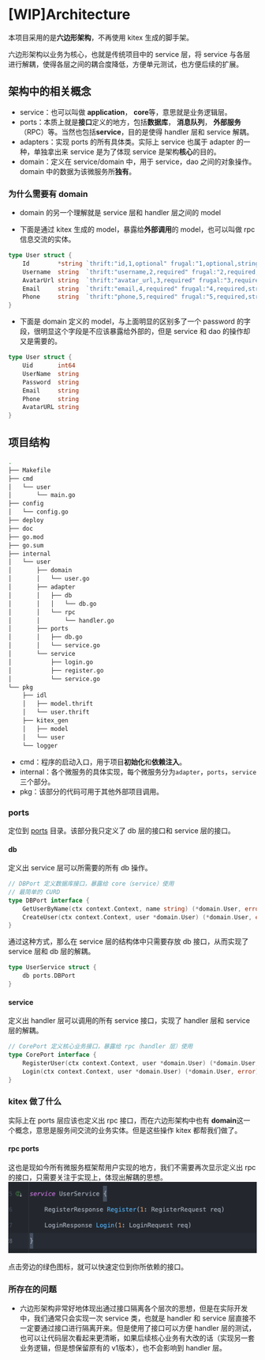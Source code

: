# [WIP]Architecture

本项目采用的是**六边形架构**，不再使用 kitex 生成的脚手架。

六边形架构以业务为核心，也就是传统项目中的 service 层，将 service 与各层进行解耦，使得各层之间的耦合度降低，方便单元测试，也方便后续的扩展。

## 架构中的相关概念
- service：也可以叫做 **application**， **core**等，意思就是业务逻辑层。
- ports：本质上就是**接口**定义的地方，包括**数据库**， **消息队列**， **外部服务**（RPC）等。当然也包括**service**，目的是使得 handler 层和 service 解耦。
- adapters：实现 ports 的所有具体类。实际上 service 也属于 adapter 的一种，单独拿出来 service 是为了体现 service 是架构**核心**的目的。
- domain：定义在 service/domain 中，用于 service，dao 之间的对象操作。domain 中的数据为该微服务所**独有**。

### 为什么需要有 domain
- domain 的另一个理解就是 service 层和 handler 层之间的 model

- 下面是通过 kitex 生成的 model，暴露给**外部调用**的 model，也可以叫做 rpc 信息交流的实体。
```go
type User struct {
	Id        *string `thrift:"id,1,optional" frugal:"1,optional,string" json:"id,omitempty"`
	Username  string  `thrift:"username,2,required" frugal:"2,required,string" json:"username"`
	AvatarUrl string  `thrift:"avatar_url,3,required" frugal:"3,required,string" json:"avatar_url"`
	Email     string  `thrift:"email,4,required" frugal:"4,required,string" json:"email"`
	Phone     string  `thrift:"phone,5,required" frugal:"5,required,string" json:"phone"`
}
```

- 下面是 domain 定义的 model，与上面明显的区别多了一个 password 的字段，很明显这个字段是不应该暴露给外部的，但是 service 和 dao 的操作却又是需要的。
```go
type User struct {
	Uid       int64
	UserName  string
	Password  string
	Email     string
	Phone     string
	AvatarURL string
}
```

## 项目结构
```bash
.
├── Makefile
├── cmd
│   └── user
│       └── main.go
├── config
│   └── config.go
├── deploy
├── doc
├── go.mod
├── go.sum
├── internal
│   └── user
│       ├── domain
│       │   └── user.go
│       ├── adapter
│       │   ├── db
│       │   │   └── db.go
│       │   └── rpc
│       │       └── handler.go
│       ├── ports
│       │   ├── db.go
│       │   └── service.go
│       └── service
│           ├── login.go
│           ├── register.go
│           └── service.go
└── pkg
    ├── idl
    │   ├── model.thrift
    │   └── user.thrift
    ├── kitex_gen
    │   ├── model
    │   └── user
    └── logger
```
- cmd：程序的启动入口，用于项目**初始化**和**依赖注入**。
- internal：各个微服务的具体实现，每个微服务分为```adapter```，```ports```，```service```三个部分。
- pkg：该部分的代码可用于其他外部项目调用。


### ports
定位到 [ports](../internal/user/ports) 目录。该部分我只定义了 db 层的接口和 service 层的接口。
#### db
定义出 service 层可以所需要的所有 db 操作。
```go
// DBPort 定义数据库接口，暴露给 core（service）使用
// 最简单的 CURD
type DBPort interface {
    GetUserByName(ctx context.Context, name string) (*domain.User, error)
    CreateUser(ctx context.Context, user *domain.User) (*domain.User, error)
}
```

通过这种方式，那么在 service 层的结构体中只需要存放 db 接口，从而实现了 service 层和 db 层的解耦。

```go
type UserService struct {
	db ports.DBPort
}
```

#### service
定义出 handler 层可以调用的所有 service 接口，实现了 handler 层和 service 层的解耦。
```go
// CorePort 定义核心业务接口，暴露给 rpc（handler 层）使用
type CorePort interface {
    RegisterUser(ctx context.Context, user *domain.User) (*domain.User, error)
    Login(ctx context.Context, user *domain.User) (*domain.User, error)
}

```

### kitex 做了什么
实际上在 ports 层应该也定义出 rpc 接口，而在六边形架构中也有 **domain**这一个概念，意思是服务间交流的业务实体。但是这些操作 kitex 都帮我们做了。

#### rpc ports
这也是现如今所有微服务框架帮用户实现的地方，我们不需要再次显示定义出 rpc 的接口，只需要关注于实现上，体现出解耦的思想。
![idl.png](img/idl.png)

点击旁边的绿色图标，就可以快速定位到你所依赖的接口。

### 所存在的问题
- 六边形架构非常好地体现出通过接口隔离各个层次的思想，但是在实际开发中，我们通常只会实现一次 service 类，也就是 handler 和 service 层直接不一定要通过接口进行隔离开来。但是使用了接口可以方便 handler 层的测试，也可以让代码层次看起来更清晰，如果后续核心业务有大改的话（实现另一套业务逻辑，但是想保留原有的 v1版本），也不会影响到 handler 层。